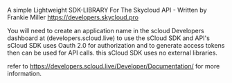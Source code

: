 A simple Lightweight SDK-LIBRARY For The Skycloud API - Written by Frankie Miller
https://developers.skycloud.pro


You will need to create an application name in the scloud Developers dashboard
at (developers.scloud.live) to use the sCloud SDK and API's
sCloud SDK uses Oauth 2.0 for authorization and to generate access tokens then can be used for API calls.
this sCloud SDK uses no external libraries.

refer to https://developers.scloud.live/Developer/Documentation/ for more information.
